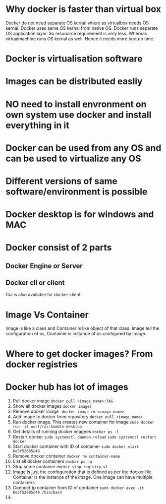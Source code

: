 # Why docker is faster than virtual box #
Docker do not need separate OS kernal where as virtualbox needs OS kernal. Docker uses same OS kernal from native OS. Docker runs separate OS application layer. So resouorce requirement is very less. Whereas virtualmachine runs OS kernal as well. Hence it needs more bootup time.
# Docker is virtualisation software #
# Images can be distributed easliy #
# NO need to install envronment on own system use docker and install everything in it  #
# Docker can be used from any OS and can be used to virtualize any OS #
# Different versions of same software/environment is possible #
# Docker desktop is for windows and MAC #
# Docker consist of 2 parts #
## Docker Engine or Server ##
## Docker cli or client ##
Gui is also available for docker client
# Image Vs Container #
Image is like a class and Container is like object of that class. Image tell the configuration of os, Container is instance of os configured by image.
# Where to get docker images? From docker registries #
# Docker hub has lot of images #




1) Pull docker image
``` docker pull <image_name>:TAG ```
2) Show all docker images
```docker images```
2) Remove docker image
``` docker image rm <image_name>```
3) Add image to docker from repository
```docker pull <image_name>```
4) Run docker image. This creates new container for image
``` sudo docker run -it osrf/ros:humble-desktop ```
5) Get details of running docker imagees
``` docker ps -l ```
6) Restart docker
``` sudo systemctl daemon-reload ```
```sudo systemctl restart docker```
7) Start docker container with ID of container
```sudo docker start be3f52685c49```
8) Remove docker container
```docker rm container-name```
9) List all docker containers
```docker ps -a ```
11) Stop some container
```docker stop registry-v1```
12) Image is just the confoguration that is defined as per the docker file. Container is the instance of the image. One image can have multiple containers
13) Connect tp container from ID of container
```sudo docker exec -it be3f52685c49 /bin/bash```
14) 

